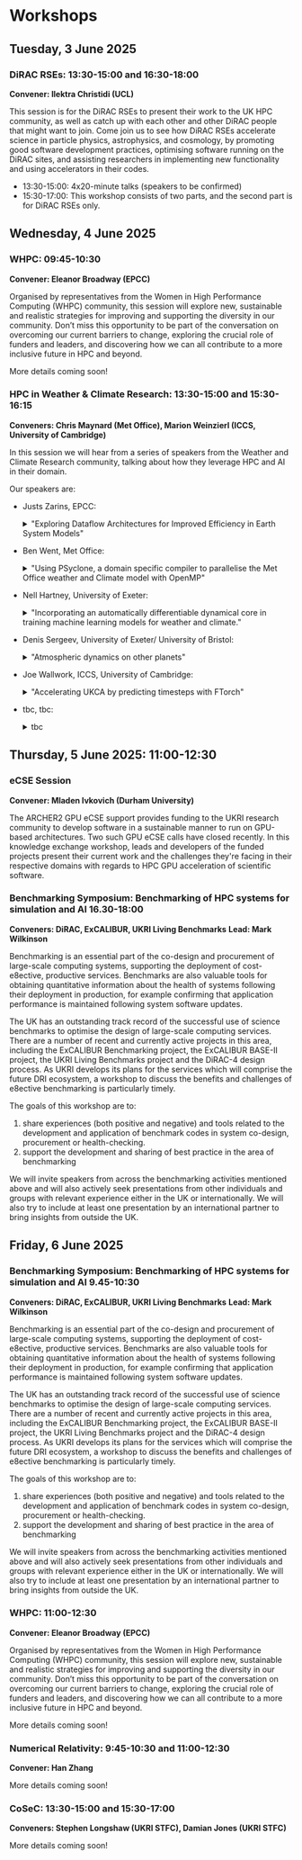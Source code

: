 # Workshops

## Tuesday, 3 June 2025

### DiRAC RSEs: 13:30-15:00 and 16:30-18:00

**Convener: Ilektra Christidi (UCL)**

This session is for the DiRAC RSEs to present their work to the UK HPC community, as well as catch up with each other and other DiRAC people that might want to join. Come join us to see how DiRAC RSEs accelerate science in particle physics, astrophysics, and cosmology, by promoting good software development practices, optimising software running on the DiRAC sites, and assisting researchers in implementing new functionality and using accelerators in their codes.

- 13:30-15:00: 4x20-minute talks (speakers to be confirmed)
- 15:30-17:00: This workshop consists of two parts, and the second part is for DiRAC RSEs only.


## Wednesday, 4 June 2025

### WHPC: 09:45-10:30 

**Convener: Eleanor Broadway (EPCC)**

Organised by representatives from the Women in High Performance Computing (WHPC) community, this session will explore new, sustainable and realistic strategies for improving and supporting the diversity in our community. Don’t miss this opportunity to be part of the conversation on overcoming our current barriers to change, exploring the crucial role of funders and leaders, and discovering how we can all contribute to a more inclusive future in HPC and beyond.

More details coming soon! 

### HPC in Weather & Climate Research: 13:30-15:00 and 15:30-16:15

**Conveners: Chris Maynard (Met Office), Marion Weinzierl (ICCS, University of Cambridge)**

In this session we will hear from a series of speakers from the Weather and Climate Research community, talking about how they leverage HPC and AI in their domain.

Our speakers are:

- Justs Zarins, EPCC:
   <details>
       <summary>"Exploring Dataflow Architectures for Improved Efficiency in Earth System Models"</summary>   
     Earth system models are crucial for simulating environmental processes but demand significant computational resources and energy. In this presentation we will explore the potential of               dataflow architectures to enhance both computational and energy efficiency of ESMs. We will primarily discuss the Cerebras Wafer Scale Engine, examining its capabilities and evaluating                its suitability for the shallow water equation.
   </details>

- Ben Went, Met Office: 
   <details>
       <summary>"Using PSyclone, a domain specific compiler to parallelise the Met Office weather and Climate model with OpenMP"</summary>
      tbc
   </details>

- Nell Hartney, University of Exeter: 
   <details>
       <summary>"Incorporating an automatically differentiable dynamical core in training machine learning models for weather and climate."</summary>
      Machine learning (ML) approaches are becoming more and more widespread in weather and climate science. Applications range from emulating parametrisation schemes to data assimilation and more recently even to full ML-based weather and climate prediction models. The large quantities of data needed and the costly nature of training these ML models means that they are intrinsically linked with HPC.
      A common theme in ML-based schemes for weather and climate prediction is a significant deterioration in their performance at longer lead times due to rapidly growing errors and the model drifting outside the range of training data. One proposed solution for this issue is the idea of imposing physical constraints within the training loss function, which gives a tighter coupling at the training stage between this model physics and the data.
      The key ingredient in this approach is a differentiable physics-based model. Gusto, the dynamical core toolkit built on the Firedrake finite element library, is one such model that is automatically differentiable. Because full-scale weather and climate models are typically optimised for computational efficiency on specific computing hardware, scoping projects using the likes of Gusto are essential to provide guidance on decisions about HPC infrastructure.   
      This talk will discuss our progress towards using Gusto as the differentiable dynamical core in a hybrid ML atmospheric model, in the style of NeuralGCM. We will investigate questions about the impact of the dynamical core formulation, including using a simplified equation set and different spatial and temporal discretisations.
   </details>

- Denis Sergeev, University of Exeter/ University of Bristol: 
   <details>
       <summary>"Atmospheric dynamics on other planets"</summary>
      tbc
   </details>

- Joe Wallwork, ICCS, University of Cambridge: 
   <details>
       <summary>"Accelerating UKCA by predicting timesteps with FTorch"</summary>
      The United Kingdom Chemistry and Aerosols (UKCA) model is a community atmospheric chemistry and aerosol microphysics model, which forms part of the Met Office's weather forecasting system. It is also a key part of the UK Earth System Model (UKESM), whose outputs feed into IPCC reports. UKCA is a particularly expensive part of the Met Office's model, so significant reductions to its computational cost would be welcome. The chemistry component of UKCA (the most expensive) uses an implicit timestepping scheme in which each iteration starts from a default, large timestep size. In each iteration, an attempt is made to solve the nonlinear system over several grid-boxes in the spatial domain, but in many cases this fails at the default timestep size. If so, the timestep size is repeatedly halved and the solver re-run until convergence is achieved. In this talk, we propose a method for predicting the timestep that will be required in advance,  thereby avoiding wasted computation in the attempts to run the chemistry model with timestep sizes that are too large. We utilise a simple machine learning (ML) based approach, coupled into UKCA using FTorch - a Fortran interface for the popular Python-based ML tool, PyTorch. Further, we make use of FTorch's recently added online training functionality, in order to avoid archiving training data that would have no clear other purpose.
   </details>

- tbc, tbc: 
   <details>
       <summary>tbc</summary>
      tbc
   </details>

## Thursday, 5 June 2025: 11:00-12:30

### eCSE Session

**Convener: Mladen Ivkovich (Durham University)**

The ARCHER2 GPU eCSE support provides funding to the UKRI research community to develop software in a sustainable manner to run on GPU-based architectures. Two such GPU eCSE calls have closed recently. In this knowledge exchange workshop, leads and developers of the funded projects present their current work and the challenges they're facing in their respective domains with regards to HPC GPU acceleration of scientific software. 

### Benchmarking Symposium: Benchmarking of HPC systems for simulation and AI 16.30-18:00

**Conveners: DiRAC, ExCALIBUR, UKRI Living Benchmarks**
**Lead: Mark Wilkinson**

Benchmarking is an essential part of the co-design and procurement of large-scale computing
systems, supporting the deployment of cost-e8ective, productive services. Benchmarks are
also valuable tools for obtaining quantitative information about the health of systems following
their deployment in production, for example confirming that application performance is
maintained following system software updates.

The UK has an outstanding track record of the successful use of science benchmarks to
optimise the design of large-scale computing services. There are a number of recent and
currently active projects in this area, including the ExCALIBUR Benchmarking project, the
ExCALIBUR BASE-II project, the UKRI Living Benchmarks project and the DiRAC-4 design
process. As UKRI develops its plans for the services which will comprise the future DRI
ecosystem, a workshop to discuss the benefits and challenges of e8ective benchmarking is
particularly timely.

The goals of this workshop are to:

1. share experiences (both positive and negative) and tools related to the development and
application of benchmark codes in system co-design, procurement or health-checking.
2. support the development and sharing of best practice in the area of benchmarking
   
We will invite speakers from across the benchmarking activities mentioned above and will also
actively seek presentations from other individuals and groups with relevant experience either
in the UK or internationally. We will also try to include at least one presentation by an
international partner to bring insights from outside the UK.

## Friday, 6 June 2025 

### Benchmarking Symposium: Benchmarking of HPC systems for simulation and AI 9.45-10:30

**Conveners: DiRAC, ExCALIBUR, UKRI Living Benchmarks**
**Lead: Mark Wilkinson**

Benchmarking is an essential part of the co-design and procurement of large-scale computing
systems, supporting the deployment of cost-e8ective, productive services. Benchmarks are
also valuable tools for obtaining quantitative information about the health of systems following
their deployment in production, for example confirming that application performance is
maintained following system software updates.

The UK has an outstanding track record of the successful use of science benchmarks to
optimise the design of large-scale computing services. There are a number of recent and
currently active projects in this area, including the ExCALIBUR Benchmarking project, the
ExCALIBUR BASE-II project, the UKRI Living Benchmarks project and the DiRAC-4 design
process. As UKRI develops its plans for the services which will comprise the future DRI
ecosystem, a workshop to discuss the benefits and challenges of e8ective benchmarking is
particularly timely.

The goals of this workshop are to:

1. share experiences (both positive and negative) and tools related to the development and
application of benchmark codes in system co-design, procurement or health-checking.
2. support the development and sharing of best practice in the area of benchmarking
   
We will invite speakers from across the benchmarking activities mentioned above and will also
actively seek presentations from other individuals and groups with relevant experience either
in the UK or internationally. We will also try to include at least one presentation by an
international partner to bring insights from outside the UK.


### WHPC: 11:00-12:30 

**Convener: Eleanor Broadway (EPCC)**

Organised by representatives from the Women in High Performance Computing (WHPC) community, this session will explore new, sustainable and realistic strategies for improving and supporting the diversity in our community. Don’t miss this opportunity to be part of the conversation on overcoming our current barriers to change, exploring the crucial role of funders and leaders, and discovering how we can all contribute to a more inclusive future in HPC and beyond.

More details coming soon! 

### Numerical Relativity: 9:45-10:30 and 11:00-12:30 

**Convener: Han Zhang**

More details coming soon! 

### CoSeC: 13:30-15:00 and 15:30-17:00

**Conveners: Stephen Longshaw (UKRI STFC), Damian Jones (UKRI STFC)**

More details coming soon! 
